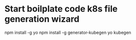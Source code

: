 # Start boilplate code k8s file generation wizard
npm install -g yo
npm install -g generator-kubegen
yo kubegen
